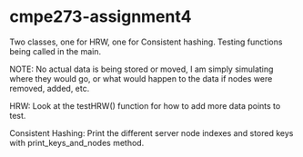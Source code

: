 # cmpe273-assignment4

Two classes, one for HRW, one for Consistent hashing. Testing functions being called in the main.

NOTE: No actual data is being stored or moved, I am simply simulating where they would go, or what would happen to the data if nodes were removed, added, etc. 

HRW:
Look at the testHRW() function for how to add more data points to test.

Consistent Hashing:
Print the different server node indexes and stored keys with print_keys_and_nodes method.

